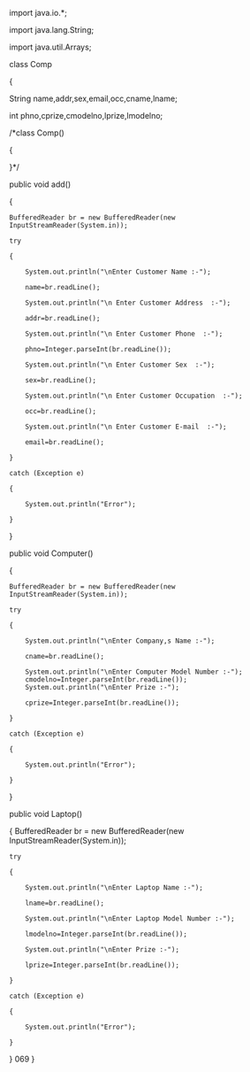 

import java.io.*;

import java.lang.String;

import java.util.Arrays;

 

class Comp

{

 String name,addr,sex,email,occ,cname,lname;

 int phno,cprize,cmodelno,lprize,lmodelno;

 /*class Comp()

 {

 }*/

 public void add()

 { 

    BufferedReader br = new BufferedReader(new InputStreamReader(System.in));

    try

    { 

        System.out.println("\nEnter Customer Name :-");

        name=br.readLine();

        System.out.println("\n Enter Customer Address  :-");

        addr=br.readLine();

        System.out.println("\n Enter Customer Phone  :-");

        phno=Integer.parseInt(br.readLine());

        System.out.println("\n Enter Customer Sex  :-");

        sex=br.readLine();

        System.out.println("\n Enter Customer Occupation  :-");

        occ=br.readLine();

        System.out.println("\n Enter Customer E-mail  :-");

        email=br.readLine();

    }

    catch (Exception e)

    {

        System.out.println("Error");

    }

 }

 public void Computer()

 {

    BufferedReader br = new BufferedReader(new InputStreamReader(System.in));

    try

    { 

        System.out.println("\nEnter Company,s Name :-");

        cname=br.readLine();

        System.out.println("\nEnter Computer Model Number :-");
        cmodelno=Integer.parseInt(br.readLine());
        System.out.println("\nEnter Prize :-");

        cprize=Integer.parseInt(br.readLine());

    }

    catch (Exception e)

    {

        System.out.println("Error");

    }

 }

 public void Laptop()

 {    BufferedReader br = new BufferedReader(new InputStreamReader(System.in));

    try

    { 

        System.out.println("\nEnter Laptop Name :-");

        lname=br.readLine();

        System.out.println("\nEnter Laptop Model Number :-");

        lmodelno=Integer.parseInt(br.readLine());

        System.out.println("\nEnter Prize :-");

        lprize=Integer.parseInt(br.readLine());

    }

    catch (Exception e)

    {

        System.out.println("Error");

    }

 }
069
}

